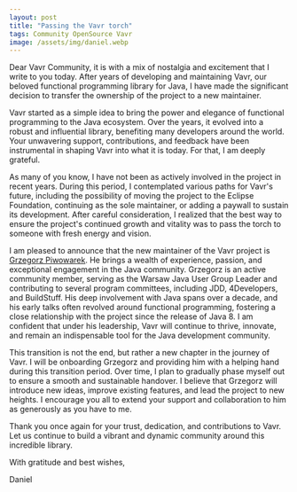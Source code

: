 ```yaml
---
layout: post
title: "Passing the Vavr torch"
tags: Community OpenSource Vavr
image: /assets/img/daniel.webp
---
```


Dear Vavr Community, it is with a mix of nostalgia and excitement that I write to you today. After years of developing and maintaining Vavr, our beloved functional programming library for Java, I have made the significant decision to transfer the ownership of the project to a new maintainer.

Vavr started as a simple idea to bring the power and elegance of functional programming to the Java ecosystem. Over the years, it evolved into a robust and influential library, benefiting many developers around the world. Your unwavering support, contributions, and feedback have been instrumental in shaping Vavr into what it is today. For that, I am deeply grateful.

As many of you know, I have not been as actively involved in the project in recent years. During this period, I contemplated various paths for Vavr's future, including the possibility of moving the project to the Eclipse Foundation, continuing as the sole maintainer, or adding a paywall to sustain its development. After careful consideration, I realized that the best way to ensure the project's continued growth and vitality was to pass the torch to someone with fresh energy and vision.

I am pleased to announce that the new maintainer of the Vavr project is [Grzegorz Piwowarek](https://github.com/pivovarit). He brings a wealth of experience, passion, and exceptional engagement in the Java community. Grzegorz is an active community member, serving as the Warsaw Java User Group Leader and contributing to several program committees, including JDD, 4Developers, and BuildStuff. His deep involvement with Java spans over a decade, and his early talks often revolved around functional programming, fostering a close relationship with the project since the release of Java 8. I am confident that under his leadership, Vavr will continue to thrive, innovate, and remain an indispensable tool for the Java development community.

This transition is not the end, but rather a new chapter in the journey of Vavr. I will be onboarding Grzegorz and providing him with a helping hand during this transition period. Over time, I plan to gradually phase myself out to ensure a smooth and sustainable handover. I believe that Grzegorz will introduce new ideas, improve existing features, and lead the project to new heights. I encourage you all to extend your support and collaboration to him as generously as you have to me.

Thank you once again for your trust, dedication, and contributions to Vavr. Let us continue to build a vibrant and dynamic community around this incredible library.

With gratitude and best wishes,

Daniel
